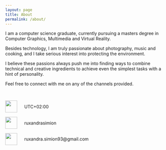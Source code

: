 ```yaml
---
layout: page
title: About
permalink: /about/
---
```


I am a computer science graduate, currently pursuing a masters degree in Computer Graphics, Multimedia and Virtual Reality.

Besides technology, I am truly passionate about photography, music and cooking, and I take serious interest into protecting the environment.

I believe these passions always push me into finding ways to combine technical and creative ingredients to achieve even the simplest tasks with a hint of personality.

Feel free to connect with me on any of the channels provided.

<br>

<!-- Contct details -->
<p>
	<div style="display:inline-block; min-width:1.5cm; height:1cm; align: center;vertical-align: middle;">
		<img src="https://ruxandraS.github.io/assets/images/globe.svg" style="height:1cm;"/>
	</div>
	<div style="display:inline-block;vertical-align: middle;">
		UTC+02:00
	</div>
</p>

<p>
	<div style="display:inline-block; min-width:1.5cm; height:1cm; align: center;vertical-align: middle;">
		<img src="https://ruxandraS.github.io/assets/images/irc.svg" style="height:1cm;"/>
	</div>
	<div style="display:inline-block;vertical-align: middle;">
		ruxandrasimion
	</div>
</p>

<p>
	<div style="display:inline-block; min-width:1.5cm; height:1cm; align: center;vertical-align: middle;">
		<img src="https://ruxandraS.github.io/assets/images/gmail.svg" style="height:1cm;"/>
	</div>
	<div style="display:inline-block;vertical-align: middle;">
		ruxandra.simion93@gmail.com
	</div>
</p>


<!-- | ![Alt text](https://ruxandraS.github.io/assets/images/pin.svg)   | UTC+02:00                   |
| ![Alt text](https://ruxandraS.github.io/assets/images/gmail.svg) | ruxandra.simion93@gmail.com |
| ![Alt text](https://ruxandraS.github.io/assets/images/irc.svg)   | ruxandrasimion              | -->
